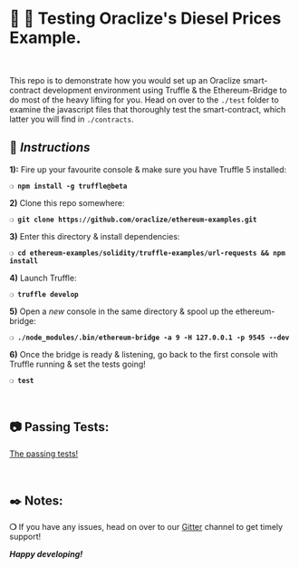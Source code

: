 # :wrench: :construction: Testing Oraclize's Diesel Prices Example.

&nbsp;

This repo is to demonstrate how you would set up an Oraclize smart-contract development environment using Truffle & the Ethereum-Bridge to do most of the heavy lifting for you. Head on over to the `./test` folder to examine the javascript files that thoroughly test the smart-contract, which latter you will find in `./contracts`.

## :page_with_curl:  _Instructions_

**1):** Fire up your favourite console & make sure you have Truffle 5 installed:

__`❍ npm install -g truffle@beta`__

**2)** Clone this repo somewhere:

__`❍ git clone https://github.com/oraclize/ethereum-examples.git`__

**3)** Enter this directory & install dependencies:

__`❍ cd ethereum-examples/solidity/truffle-examples/url-requests && npm install`__

**4)** Launch Truffle:

__`❍ truffle develop`__

**5)** Open a _new_ console in the same directory & spool up the ethereum-bridge:

__`❍ ./node_modules/.bin/ethereum-bridge -a 9 -H 127.0.0.1 -p 9545 --dev`__

**6)** Once the bridge is ready & listening, go back to the first console with Truffle running & set the tests going!

__`❍ test`__

&nbsp;

## :camera: Passing Tests:

[The passing tests!](diesel-price-test.jpg)

&nbsp;

## :black_nib: Notes:

__❍__ If you have any issues, head on over to our [Gitter](https://gitter.im/oraclize/ethereum-api?raw=true) channel to get timely support!

__*Happy developing!*__

